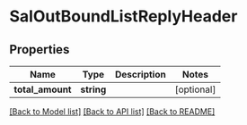 # SalOutBoundListReplyHeader

## Properties
Name | Type | Description | Notes
------------ | ------------- | ------------- | -------------
**total_amount** | **string** |  | [optional] 

[[Back to Model list]](../README.md#documentation-for-models) [[Back to API list]](../README.md#documentation-for-api-endpoints) [[Back to README]](../README.md)


